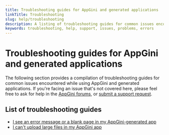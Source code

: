 ```yaml
---
title: Troubleshooting guides for AppGini and generated applications
linkTitle: Troubleshooting
slug: help/troubleshooting
description: A listing of troubleshooting guides for common issues encountered while using AppGini and generated applications.
keywords: troubleshooting, help, support, issues, problems, errors
---
```


# Troubleshooting guides for AppGini and generated applications

The following section provides a compilation of troubleshooting guides for common issues encountered while using AppGini and generated applications. If you're facing an issue that's not covered here, please feel free to ask for help in the [AppGini forums](https://forums.appgini.com), or [submit a support request](https://bigprof.com/appgini/support-request).

## List of troubleshooting guides

- [I see an error message or a blank page in my AppGini-generated app](./advanced-topics/troubleshooting-errors-and-blank-pages.md)
- [I can't upload large files in my AppGini app](configuring-file-upload-size.md)

